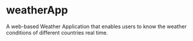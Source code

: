 # weatherApp
A web-based Weather Application that enables users to know the weather conditions of different countries real time. 
